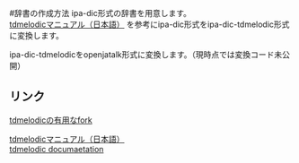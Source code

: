 #辞書の作成方法
ipa-dic形式の辞書を用意します。  
[tdmelodicマニュアル（日本語）](https://tdmelodic.readthedocs.io/ja/latest) を参考にipa-dic形式をipa-dic-tdmelodic形式に変換します。

ipa-dic-tdmelodicをopenjatalk形式に変換します。（現時点では変換コード未公開）

## リンク
[tdmelodicの有用なfork](https://github.com/tsukumijima/tdmelodic)

[tdmelodicマニュアル（日本語）](https://tdmelodic.readthedocs.io/ja/latest)  
[tdmelodic documaetation](https://tdmelodic.readthedocs.io/en/latest)  